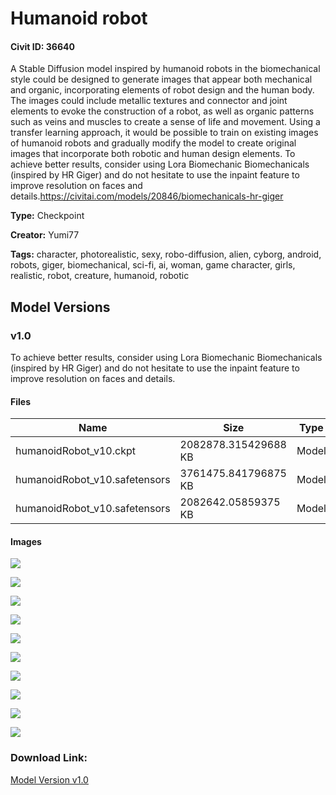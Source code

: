 # Humanoid robot 

#### Civit ID: 36640

<p>A Stable Diffusion model inspired by humanoid robots in the biomechanical style could be designed to generate images that appear both mechanical and organic, incorporating elements of robot design and the human body. The images could include metallic textures and connector and joint elements to evoke the construction of a robot, as well as organic patterns such as veins and muscles to create a sense of life and movement. Using a transfer learning approach, it would be possible to train on existing images of humanoid robots and gradually modify the model to create original images that incorporate both robotic and human design elements. To achieve better results, consider using Lora Biomechanic Biomechanicals (inspired by HR Giger) and do not hesitate to use the inpaint feature to improve resolution on faces and details.<a target="_blank" rel="ugc" href="https://civitai.com/models/20846/biomechanicals-hr-giger">https://civitai.com/models/20846/biomechanicals-hr-giger</a></p>

**Type:** Checkpoint

**Creator:** Yumi77

**Tags:** character, photorealistic, sexy, robo-diffusion, alien, cyborg, android, robots, giger, biomechanical, sci-fi, ai, woman, game character, girls, realistic, robot, creature, humanoid, robotic

## Model Versions

### v1.0

<p>To achieve better results, consider using Lora Biomechanic Biomechanicals (inspired by HR Giger) and do not hesitate to use the inpaint feature to improve resolution on faces and details.</p>

#### Files

| Name | Size | Type | Format | Download Url | AutoV1 | AutoV2 | SHA256 | CRC32 | BLAKE3 |
| --- | --- | --- | --- | --- | --- | --- | --- | --- | --- |
| humanoidRobot_v10.ckpt | 2082878.315429688 KB | Model | PickleTensor | https://civitai.com/api/download/models/42682?type=Model&format=PickleTensor&size=full&fp=fp16 | 7811FC5F | 2E5F3D8570 | 2E5F3D85704CF92B88575D6D0FC1A202B6B3253C41E4386BB2C17E2F1ED94988 | F50176DB | 9B63E4C2EE1565978B202688CA0CC6C2EEEEBA88AF23B983FCBCC451C2BA3A3E |
| humanoidRobot_v10.safetensors | 3761475.841796875 KB | Model | SafeTensor | https://civitai.com/api/download/models/42682 | 59AA3B7D | 7B09B418A1 | 7B09B418A163B5BD8FB6F969602D9235EFB629E3765E56882956086F257E613E | 00584AE7 | 408F28B78BBD5B48D0C0F43AC93B6610F2936E4B05B2171DCF3E7EE0A411A4BD |
| humanoidRobot_v10.safetensors | 2082642.05859375 KB | Model | SafeTensor | https://civitai.com/api/download/models/42682?type=Model&format=SafeTensor&size=pruned&fp=fp16 | 250E12AD | 4E6671B878 | 4E6671B878B1B8FD2F40B044361DF926A96F2ACF54CCC3F186ABC7F1593453DE | 9BA7BD58 | D6C333EA4F307FA6A38F931E3E5E309916F0F61DBB462B650B1B7AFD78A40CC5 |

#### Images

<p><img src="https://image.civitai.com/xG1nkqKTMzGDvpLrqFT7WA/55843771-51ab-4c81-f7fb-332483c33900/width=450/468195.jpeg" /></p>

<p><img src="https://image.civitai.com/xG1nkqKTMzGDvpLrqFT7WA/0b9ac002-bf77-4698-c0c1-d930f7b47b00/width=450/468186.jpeg" /></p>

<p><img src="https://image.civitai.com/xG1nkqKTMzGDvpLrqFT7WA/40fb7587-d5d2-4895-edcd-ffffded50800/width=450/468188.jpeg" /></p>

<p><img src="https://image.civitai.com/xG1nkqKTMzGDvpLrqFT7WA/71719e75-777e-4d48-40aa-34350e1fa200/width=450/468192.jpeg" /></p>

<p><img src="https://image.civitai.com/xG1nkqKTMzGDvpLrqFT7WA/41966b49-a2a5-4eae-b703-08c7a7ea9400/width=450/468189.jpeg" /></p>

<p><img src="https://image.civitai.com/xG1nkqKTMzGDvpLrqFT7WA/ccd03d61-d8fd-430e-2426-c14f1bc8cd00/width=450/468194.jpeg" /></p>

<p><img src="https://image.civitai.com/xG1nkqKTMzGDvpLrqFT7WA/a7538795-d8e8-499f-c941-35bac700da00/width=450/468191.jpeg" /></p>

<p><img src="https://image.civitai.com/xG1nkqKTMzGDvpLrqFT7WA/966a16ec-ca1d-4549-caab-258b653c5a00/width=450/468185.jpeg" /></p>

<p><img src="https://image.civitai.com/xG1nkqKTMzGDvpLrqFT7WA/68a9d6a9-470a-4b94-84a8-ccaf79c3db00/width=450/468184.jpeg" /></p>

<p><img src="https://image.civitai.com/xG1nkqKTMzGDvpLrqFT7WA/69c21ae1-b509-4b73-2c7f-919d712b7a00/width=450/468198.jpeg" /></p>

### Download Link:

[Model Version v1.0](https://civitai.com/api/download/models/42682)

